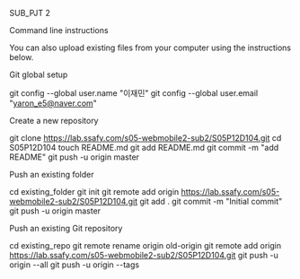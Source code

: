 SUB_PJT 2

Command line instructions

You can also upload existing files from your computer using the instructions below.


Git global setup

git config --global user.name "이재민"
git config --global user.email "yaron_e5@naver.com"

Create a new repository

git clone https://lab.ssafy.com/s05-webmobile2-sub2/S05P12D104.git
cd S05P12D104
touch README.md
git add README.md
git commit -m "add README"
git push -u origin master

Push an existing folder

cd existing_folder
git init
git remote add origin https://lab.ssafy.com/s05-webmobile2-sub2/S05P12D104.git
git add .
git commit -m "Initial commit"
git push -u origin master

Push an existing Git repository

cd existing_repo
git remote rename origin old-origin
git remote add origin https://lab.ssafy.com/s05-webmobile2-sub2/S05P12D104.git
git push -u origin --all
git push -u origin --tags
